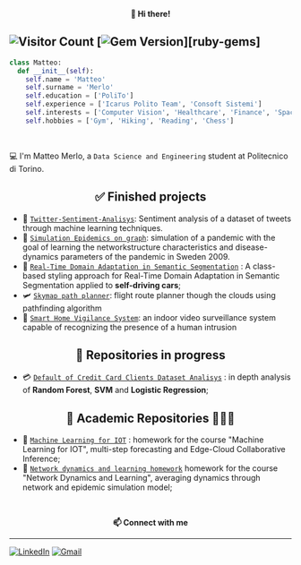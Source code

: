 <p align="center" style="font-weight:bold"> 👋 <b>Hi there!</b> <p>
  
![Visitor Count](https://profile-counter.glitch.me/MatteoM95/count.svg)
[![Gem Version](https://img.shields.io/gem/v/jekyll.svg)][ruby-gems]
---

```python
class Matteo:
  def __init__(self):
    self.name = 'Matteo'
    self.surname = 'Merlo'
    self.education = ['PoliTo']
    self.experience = ['Icarus Polito Team', 'Consoft Sistemi']
    self.interests = ['Computer Vision', 'Healthcare', 'Finance', 'Space']
    self.hobbies = ['Gym', 'Hiking', 'Reading', 'Chess']
```
<br />
  
💻 I'm Matteo Merlo, a `Data Science and Engineering` student at Politecnico di Torino.


<h2  align="center"> ✅ Finished projects </h2>

* 🐥 [`Twitter-Sentiment-Analisys`](https://github.com/MatteoM95/Twitter-Sentiment-Analisys): Sentiment analysis of a dataset of tweets through machine learning techniques.
* 💉 [`Simulation Epidemics on graph`](https://github.com/MatteoM95/Network-Dynamics-and-Learning/tree/main/Homeworks/Homework3): simulation of a pandemic with the goal of learning the networkstructure characteristics and disease-dynamics parameters of the pandemic in Sweden 2009.
* 🚙 [`Real-Time Domain Adaptation in Semantic Segmentation`](https://github.com/MatteoM95/Real-time-Domain-Adaptation-in-Semantic-Segmentation) : A class-based styling approach for Real-Time Domain Adaptation in Semantic Segmentation applied to **self-driving cars**;
* 🛩 [`Skymap path planner`](https://github.com/MatteoM95/Skymap-path-planner): flight route planner though the clouds using pathfinding algorithm 
* 🛃 [`Smart Home Vigilance System`](https://github.com/MatteoM95/Smart-Home-Vigilance-System): an indoor video surveillance system capable of recognizing the presence of a human intrusion
 
<h2  align="center"> 🚧 Repositories in progress </h2>

* 💳 [`Default of Credit Card Clients Dataset Analisys`](https://github.com/MatteoM95/Default-of-Credit-Card-Clients-Dataset-Analisys) : in depth analysis of **Random Forest**, **SVM** and **Logistic Regression**;

<h2  align="center">📕 Academic Repositories 👨🏻‍💻 </h2>

* 📘 [`Machine Learning for IOT`](https://github.com/MatteoM95/MachineLearning4IOT) : homework for the course "Machine Learning for IOT", multi-step forecasting and Edge-Cloud Collaborative Inference;
* 📗 [`Network dynamics and learning homework`](https://github.com/MatteoM95/Network-Dynamics-and-Learning) homework for the course "Network Dynamics and Learning", averaging dynamics through network and epidemic simulation model;

<br />
<p align="center" style="font-weight:bold"> 📫 <b>Connect with me</b> <p>

---

[![LinkedIn](https://img.shields.io/badge/linkedin-%230077B5.svg?style=for-the-badge&logo=linkedin&logoColor=white)](https://www.linkedin.com/in/matteomerlo95/)
[![Gmail](https://img.shields.io/badge/Gmail-D14836?style=for-the-badge&logo=gmail&logoColor=white)](mailto:matteo.merlo.955@gmail.com)
  
<!--
**MatteoM95/MatteoM95** is a ✨ _special_ ✨ repository because its `README.md` (this file) appears on your GitHub profile.

Here are some ideas to get you started:

- 🔭 I’m currently working on ...
- 🌱 I’m currently learning ...
- 👯 I’m looking to collaborate on ...
- 🤔 I’m looking for help with ...
- 💬 Ask me about ...
- 📫 How to reach me: ...
- 😄 Pronouns: ...
- ⚡ Fun fact: ...
-->
